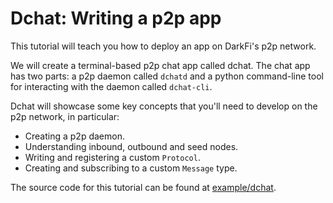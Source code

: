# Dchat: Writing a p2p app

This tutorial will teach you how to deploy an app on DarkFi's p2p network.

We will create a terminal-based p2p chat app called dchat. The chat app
has two parts: a p2p daemon called `dchatd` and a python command-line
tool for interacting with the daemon called `dchat-cli`.

Dchat will showcase some key concepts that you'll need to develop on
the p2p network, in particular:

* Creating a p2p daemon.
* Understanding inbound, outbound and seed nodes.
* Writing and registering a custom `Protocol`.
* Creating and subscribing to a custom `Message` type.

The source code for this tutorial can be found at
[example/dchat](https://codeberg.org/darkrenaissance/darkfi/src/branch/master/example/dchat).
